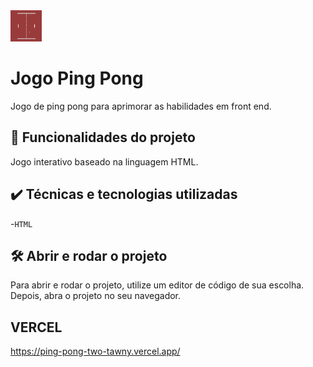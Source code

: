 <img src="./screenshot.png" width="50px" height="50px" alt="Ping Pong">

# Jogo Ping Pong

Jogo de ping pong para aprimorar as habilidades em front end.

## 🔨 Funcionalidades do projeto

Jogo interativo baseado na linguagem HTML.

## ✔️ Técnicas e tecnologias utilizadas

-`HTML`

## 🛠️ Abrir e rodar o projeto

Para abrir e rodar o projeto, utilize um editor de código de sua escolha.
Depois, abra o projeto no seu navegador.

## VERCEL 
https://ping-pong-two-tawny.vercel.app/
